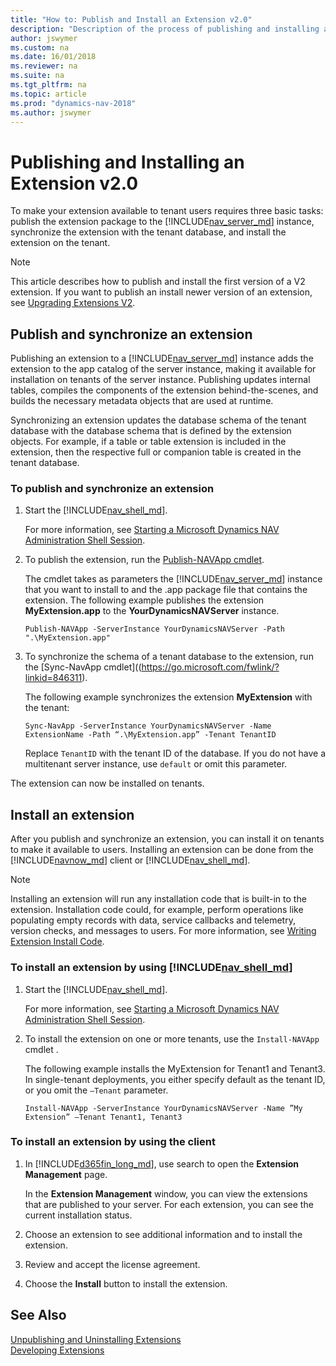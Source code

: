 ```yaml
---
title: "How to: Publish and Install an Extension v2.0"
description: "Description of the process of publishing and installing an extension"
author: jswymer
ms.custom: na
ms.date: 16/01/2018
ms.reviewer: na
ms.suite: na
ms.tgt_pltfrm: na
ms.topic: article
ms.prod: "dynamics-nav-2018"
ms.author: jswymer
---
```


# Publishing and Installing an Extension v2.0
To make your extension available to tenant users requires three basic tasks: publish the extension package to the [!INCLUDE[nav_server_md](includes/nav_server_md.md)] instance, synchronize the extension with the tenant database, and install the extension on the tenant.

> [!NOTE]  
>  This article describes how to publish and install the first version of a V2 extension. If you want to publish an install newer version of an extension, see [Upgrading Extensions V2](devenv-upgrading-extensions.md).  

## Publish and synchronize an extension
Publishing an extension to a [!INCLUDE[nav_server_md](includes/nav_server_md.md)] instance adds the extension to the app catalog of the server instance, making it available for installation on tenants of the server instance. Publishing updates internal tables, compiles the components of the extension behind-the-scenes, and builds the necessary metadata objects that are used at runtime.

Synchronizing an extension updates the database schema of the tenant database with the database schema that is defined by the extension objects. For example, if a table or table extension is included in the extension, then the respective full or companion table is created in the tenant database.  

### To publish and synchronize an extension

1.  Start the [!INCLUDE[nav_shell_md](includes/nav_shell_md.md)]. 

    For more information, see [Starting a Microsoft Dynamics NAV Administration Shell Session](Microsoft-Dynamics-NAV-Windows-PowerShell-Cmdlets.md#StartAdminShell). 

2.  To publish the extension, run the [Publish-NAVApp cmdlet](https://go.microsoft.com/fwlink/?linkid=616079).

    The cmdlet takes as parameters the [!INCLUDE[nav_server_md](includes/nav_server_md.md)] instance that you want to install to and the .app package file that contains the extension. The following example publishes the extension **MyExtension.app** to the **YourDynamicsNAVServer** instance.  

    ```  
    Publish-NAVApp -ServerInstance YourDynamicsNAVServer -Path ".\MyExtension.app"
    ```  

3.  To synchronize the schema of a tenant database to the extension, run the [Sync-NavApp cmdlet]((https://go.microsoft.com/fwlink/?linkid=846311).

    The following example synchronizes the extension **MyExtension** with the tenant: 
   
    ```
    Sync-NavApp -ServerInstance YourDynamicsNAVServer -Name ExtensionName -Path “.\MyExtension.app” -Tenant TenantID
    ```
    Replace `TenantID` with the tenant ID of the database. If you do not have a multitenant server instance, use `default` or omit this parameter.

The extension can now be installed on tenants.

## Install an extension
After you publish and synchronize an extension, you can install it on tenants to make it available to users. Installing an extension can be done from the [!INCLUDE[navnow_md](includes/navnow_md.md)] client or [!INCLUDE[nav_shell_md](includes/nav_shell_md.md)].

> [!NOTE]  
> Installing an extension will run any installation code that is built-in to the extension. Installation code could, for example, perform operations like populating empty records with data, service callbacks and telemetry, version checks, and messages to users. For more information, see [Writing Extension Install Code](devenv-extension-install-code.md).

### To install an extension by using [!INCLUDE[nav_shell_md](includes/nav_shell_md.md)] 

1.  Start the [!INCLUDE[nav_shell_md](includes/nav_shell_md.md)]. 

    For more information, see [Starting a Microsoft Dynamics NAV Administration Shell Session](Microsoft-Dynamics-NAV-Windows-PowerShell-Cmdlets.md#StartAdminShell). 

2. To install the extension on one or more tenants, use the `Install-NAVApp` cmdlet .

    The following example installs the MyExtension for Tenant1 and Tenant3. In single-tenant deployments, you either specify default as the tenant ID, or you omit the `–Tenant` parameter.  

    ```  
    Install-NAVApp -ServerInstance YourDynamicsNAVServer -Name ”My Extension” –Tenant Tenant1, Tenant3  
    ```   

### To install an extension by using the client  

1.  In [!INCLUDE[d365fin_long_md](includes/d365fin_long_md.md)], use search to open the **Extension Management** page.

    In the **Extension Management** window, you can view the extensions that are published to your server. For each extension, you can see the current installation status. 
2.  Choose an extension to see additional information and to install the extension.  
3.  Review and accept the license agreement.  
4.  Choose the **Install** button to install the extension.

<!--
### To synchronize schemas
Before you install the extension, you must run the `Sync-NavApp` cmdlet. The `Sync-NavApp` synchronizes the schema of a tenant database to a V2 extension before installation; it adds the tables from the extension to the tenant.

    ```
    Sync-NavApp -ServerInstance NAV -Name ExtensionName -Path “C:\Users\vmadmin\Desktop\ExtensionName.app”
    ```

Next, run the `Start-NavAppDataUpgrade` cmdlet to upgrade the data from a previously installed version of an extension to a new version of an extension in the tenant database.

The following example upgrades the app with the specified name and version for the tenant with the ID **Tenant1**.

    ```
    Start-NAVAppDataUpgrade -ServerInstance DynamicsNAV -Name 'Proseware SmartApp' -Version 2.3.4.500 -Tenant 'Tenant1'
    ```

The next example upgrades an app that is returned from the `Get-NAVAppInfo` cmdlet for the tenant with the ID **Tenant1**.

    ```
    Get-NAVAppInfo -ServerInstance DynamicsNAV -Name 'Proseware SmartApp' -Version 2.3.4.500 | Start-NAVAppDataUpgrade -Tenant 'Tenant1'
    ```

This example upgrades the app at the specified path for the tenant with the ID **Tenant1**.

    ```
    Start-NAVAppDataUpgrade -ServerInstance DynamicsNAV -Path '.\Proseware SmartApp.navx' -Tenant 'Tenant1'
    ```
-->


## See Also  
[Unpublishing and Uninstalling Extensions](devenv-unpublish-and-uninstall-extension-v2.md)  
[Developing Extensions](devenv-dev-overview.md)  